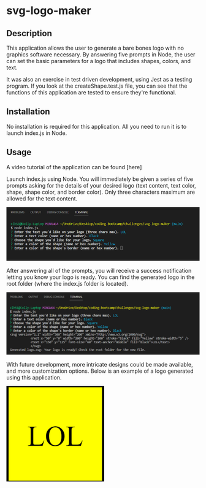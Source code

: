 # svg-logo-maker

## Description

This application allows the user to generate a bare bones logo with no graphics software necessary. By answering five prompts in Node, the user can set the basic parameters for a logo that includes shapes, colors, and text. 

It was also an exercise in test driven development, using Jest as a testing program. If you look at the createShape.test.js file, you can see that the functions of this application are tested to ensure they're functional.

## Installation

No installation is required for this application. All you need to run it is to launch index.js in Node.

## Usage

A video tutorial of the application can be found [here] <!-- (INSERT URL HERE) -->

Launch index.js using Node. You will immediately be given a series of five prompts asking for the details of your desired logo (text content, text color, shape, shape color, and border color). Only three characters maximum are allowed for the text content.

![prompt screenshot](./lib/images/project-screenshot-1.png)

After answering all of the prompts, you will receive a success notification letting you know your logo is ready. You can find the generated logo in the root folder (where the index.js folder is located).


![success screenshot](./lib/images/project-screenshot-2.png)

With future development, more intricate designs could be made available, and more customization options. Below is an example of a logo generated using this application.

![example screenshot](./lib/images/project-screenshot-3.png)